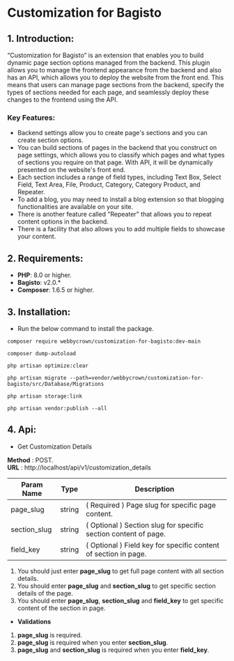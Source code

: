# Customization for Bagisto

## 1. Introduction:

“Customization for Bagisto” is an extension that enables you to build dynamic page section options managed from the backend. This plugin allows you to manage the frontend appearance from the backend and also has an API, which allows you to deploy the website from the front end. This means that users can manage page sections from the backend, specify the types of sections needed for each page, and seamlessly deploy these changes to the frontend using the API.

### Key Features:

- Backend settings allow you to create page's sections and you can create section options.
- You can build sections of pages in the backend that you construct on page settings, which allows you to classify which pages and what types of sections you require on that page. With API, it will be dynamically presented on the website's front end.
- Each section includes a range of field types, including Text Box, Select Field, Text Area, File, Product, Category, Category Product, and Repeater.
- To add a blog, you may need to install a blog extension so that blogging functionalities are available on your site.
- There is another feature called "Repeater" that allows you to repeat content options in the backend.
- There is a facility that also allows you to add multiple fields to showcase your content.


## 2. Requirements:

* **PHP**: 8.0 or higher.
* **Bagisto**: v2.0.*
* **Composer**: 1.6.5 or higher.

## 3. Installation:

- Run the below command to install the package.
```
composer require webbycrown/customization-for-bagisto:dev-main
```

```
composer dump-autoload
```

```
php artisan optimize:clear
```

```
php artisan migrate --path=vendor/webbycrown/customization-for-bagisto/src/Database/Migrations
```

```
php artisan storage:link
```

```
php artisan vendor:publish --all
```

## 4. Api:

- Get Customization Details

**Method** : POST.<br />
**URL** : http://localhost/api/v1/customization_details

| Param Name    | Type      | Description														|
| --------------| --------- | ----------------------------------------------------------------- |
| page_slug     | string    | ( Required ) Page slug for specific page content.					|
| section_slug  | string    | ( Optional ) Section slug for specific section content of page.	|
| field_key     | string    | ( Optional ) Field key for specific content of section in page.	|

1. You should just enter **page_slug** to get full page content with all section details.
2. You should enter **page_slug** and **section_slug** to get specific section details of the page.
3. You should enter **page_slug**, **section_slug** and **field_key** to get specific content of the section in page.

- **Validations**

1. **page_slug** is required.
2. **page_slug** is required when you enter **section_slug**.
3. **page_slug** and **section_slug** is required when you enter **field_key**.